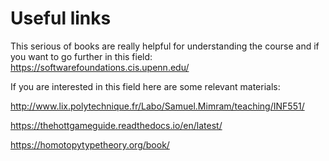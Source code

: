 # Useful links

This serious of books are really helpful for understanding the course and if you want to go further in this field: https://softwarefoundations.cis.upenn.edu/

If you are interested in this field here are some relevant materials:

http://www.lix.polytechnique.fr/Labo/Samuel.Mimram/teaching/INF551/

https://thehottgameguide.readthedocs.io/en/latest/

https://homotopytypetheory.org/book/ 